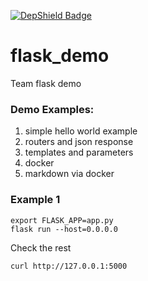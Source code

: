 [![DepShield Badge](https://depshield.sonatype.org/badges/shurikg/flask_demo/depshield.svg)](https://depshield.github.io)

# flask_demo
Team flask demo

### Demo Examples:
1. simple hello world example 
2. routers and json response
3. templates and parameters
4. docker
5. markdown via docker


### Example 1
```
export FLASK_APP=app.py
flask run --host=0.0.0.0
```

Check the rest
```
curl http://127.0.0.1:5000
```
